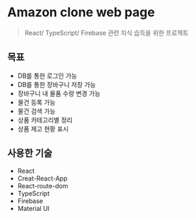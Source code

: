# Amazon clone web page
> React/ TypeScript/ Firebase 관련 지식 습득을 위한 프로젝트

## 목표
- DB를 통한 로그인 가능
- DB를 통한 장바구니 저장 가능
- 장바구니 내 물품 수량 변경 가능
- 물건 등록 가능
- 물건 검색 가능
- 상품 카테고리별 정리
- 상품 제고 현황 표시

## 사용한 기술
- React
- Creat-React-App
- React-route-dom
- TypeScript
- Firebase
- Material UI